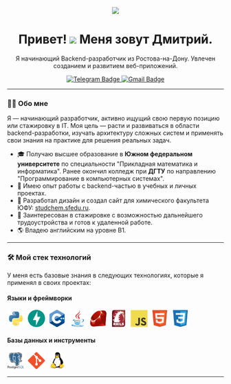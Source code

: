<div id="header" align="center">
  <img src="https://media.giphy.com/media/LmNwrBhejkK9EFP504/giphy.gif" width="200"/>
  
  <h1>
    Привет! <img src="https://media.giphy.com/media/hvRJCLFzcasrR4ia7z/giphy.gif" width="30px"/> Меня зовут Дмитрий.
  </h1>
  <p>Я начинающий Backend-разработчик из Ростова-на-Дону. Увлечен созданием и развитием веб-приложений.</p>
  
  <div id="badges" align="center">
    <a href="https://t.me/dimonchester1">
      <img src="https://img.shields.io/badge/Telegram-blue?style=for-the-badge&logo=telegram&logoColor=white" alt="Telegram Badge"/>
    </a>
    <a href="mailto:dimonchester.tkachov@gmail.com">
      <img src="https://img.shields.io/badge/Gmail-D14836?style=for-the-badge&logo=gmail&logoColor=white" alt="Gmail Badge"/>
    </a>
  </div>
</div>

---

### :man_technologist: Обо мне

Я — начинающий разработчик, активно ищущий свою первую позицию или стажировку в IT. Моя цель — расти и развиваться в области backend-разработки, изучать архитектуру сложных систем и применять свои знания на практике для решения реальных задач.

* :mortar_board: Получаю высшее образование в **Южном федеральном университете** по специальности "Прикладная математика и информатика". Ранее окончил колледж при **ДГТУ** по направлению "Программирование в компьютерных системах".
* :rocket: Имею опыт работы с backend-частью в учебных и личных проектах.
* :art: Разработал дизайн и создал сайт для химического факультета ЮФУ: [studchem.sfedu.ru](https://studchem.sfedu.ru/).
* :seedling: Заинтересован в стажировке с возможностью дальнейшего трудоустройства и готов к удаленной работе.
* :earth_americas: Владею английским на уровне B1.

---

### :hammer_and_wrench: Мой стек технологий

У меня есть базовые знания в следующих технологиях, которые я применял в своих проектах:

<div>
  <h4>Языки и фреймворки</h4>
  <img src="https://raw.githubusercontent.com/devicons/devicon/master/icons/python/python-original.svg" title="Python" alt="Python" width="40" height="40"/>&nbsp;
  <img src="https://raw.githubusercontent.com/devicons/devicon/master/icons/fastapi/fastapi-original.svg" title="FastAPI" alt="FastAPI" width="40" height="40"/>&nbsp;
  <img src="https://raw.githubusercontent.com/devicons/devicon/master/icons/cplusplus/cplusplus-original.svg" title="C++" alt="C++" width="40" height="40"/>&nbsp;
  <img src="https://raw.githubusercontent.com/devicons/devicon/master/icons/java/java-original.svg" title="Java" alt="Java" width="40" height="40"/>&nbsp;
  <img src="https://raw.githubusercontent.com/devicons/devicon/master/icons/ruby/ruby-original.svg" title="Ruby" alt="Ruby" width="40" height="40"/>&nbsp;
  <img src="https://raw.githubusercontent.com/devicons/devicon/master/icons/rails/rails-original-wordmark.svg" title="Ruby on Rails" alt="Ruby on Rails" width="40" height="40"/>&nbsp;
  <img src="https://raw.githubusercontent.com/devicons/devicon/master/icons/javascript/javascript-original.svg" title="JavaScript" alt="JavaScript" width="40" height="40"/>&nbsp;
  <img src="https://raw.githubusercontent.com/devicons/devicon/master/icons/html5/html5-original.svg" title="HTML5" alt="HTML" width="40" height="40"/>&nbsp;
  <img src="https://raw.githubusercontent.com/devicons/devicon/master/icons/css3/css3-original.svg" title="CSS3" alt="CSS" width="40" height="40"/>&nbsp;
  
  <h4>Базы данных и инструменты</h4>
  <img src="https://raw.githubusercontent.com/devicons/devicon/master/icons/postgresql/postgresql-original-wordmark.svg" title="SQL" alt="SQL" width="40" height="40"/>&nbsp;
  <img src="https://raw.githubusercontent.com/devicons/devicon/master/icons/git/git-original.svg" title="Git" alt="Git" width="40" height="40"/>&nbsp;
  <img src="https://raw.githubusercontent.com/devicons/devicon/master/icons/linux/linux-original.svg" title="Linux" alt="Linux" width="40" height="40"/>&nbsp;
</div>

---
